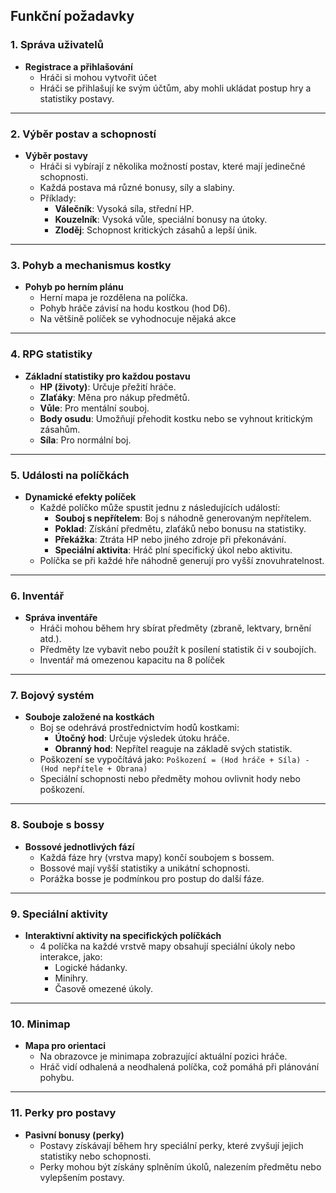 ## **Funkční požadavky**

### **1. Správa uživatelů**
- **Registrace a přihlašování**
  - Hráči si mohou vytvořit účet
  - Hráči se přihlašují ke svým účtům, aby mohli ukládat postup hry a statistiky postavy.

---

### **2. Výběr postav a schopností**
- **Výběr postavy**
  - Hráči si vybírají z několika možností postav, které mají jedinečné schopnosti.
  - Každá postava má různé bonusy, síly a slabiny.
  - Příklady:
    - **Válečník**: Vysoká síla, střední HP.
    - **Kouzelník**: Vysoká vůle, speciální bonusy na útoky.
    - **Zloděj**: Schopnost kritických zásahů a lepší únik.

---

### **3. Pohyb a mechanismus kostky**
- **Pohyb po herním plánu**
  - Herní mapa je rozdělena na políčka.
  - Pohyb hráče závisí na hodu kostkou (hod D6).
  - Na většině políček se vyhodnocuje nějaká akce

---

### **4. RPG statistiky**
- **Základní statistiky pro každou postavu**
  - **HP (životy)**: Určuje přežití hráče.
  - **Zlaťáky**: Měna pro nákup předmětů.
  - **Vůle**: Pro mentální souboj.
  - **Body osudu**: Umožňují přehodit kostku nebo se vyhnout kritickým zásahům.
  - **Síla**: Pro normální boj.

---

### **5. Události na políčkách**
- **Dynamické efekty políček**
  - Každé políčko může spustit jednu z následujících událostí:
    - **Souboj s nepřítelem**: Boj s náhodně generovaným nepřítelem.
    - **Poklad**: Získání předmětu, zlaťáků nebo bonusu na statistiky.
    - **Překážka**: Ztráta HP nebo jiného zdroje při překonávání.
    - **Speciální aktivita**: Hráč plní specifický úkol nebo aktivitu.
  - Políčka se při každé hře náhodně generují pro vyšší znovuhratelnost.

---

### **6. Inventář**
- **Správa inventáře**
  - Hráči mohou během hry sbírat předměty (zbraně, lektvary, brnění atd.).
  - Předměty lze vybavit nebo použít k posílení statistik či v soubojích.
  - Inventář má omezenou kapacitu na 8 políček

---

### **7. Bojový systém**
- **Souboje založené na kostkách**
  - Boj se odehrává prostřednictvím hodů kostkami:
    - **Útočný hod**: Určuje výsledek útoku hráče.
    - **Obranný hod**: Nepřítel reaguje na základě svých statistik.
  - Poškození se vypočítává jako:
    `Poškození = (Hod hráče + Síla) - (Hod nepřítele + Obrana)`
  - Speciální schopnosti nebo předměty mohou ovlivnit hody nebo poškození.

---

### **8. Souboje s bossy**
- **Bossové jednotlivých fází**
  - Každá fáze hry (vrstva mapy) končí soubojem s bossem.
  - Bossové mají vyšší statistiky a unikátní schopnosti.
  - Porážka bosse je podmínkou pro postup do další fáze.

---

### **9. Speciální aktivity**
- **Interaktivní aktivity na specifických políčkách**
  - 4 políčka na každé vrstvě mapy obsahují speciální úkoly nebo interakce, jako:
    - Logické hádanky.
    - Minihry.
    - Časově omezené úkoly.

---

### **10. Minimap**
- **Mapa pro orientaci**
  - Na obrazovce je minimapa zobrazující aktuální pozici hráče.
  - Hráč vidí odhalená a neodhalená políčka, což pomáhá při plánování pohybu.

---

### **11. Perky pro postavy**
- **Pasivní bonusy (perky)**
  - Postavy získávají během hry speciální perky, které zvyšují jejich statistiky nebo schopnosti.
  - Perky mohou být získány splněním úkolů, nalezením předmětu nebo vylepšením postavy.
